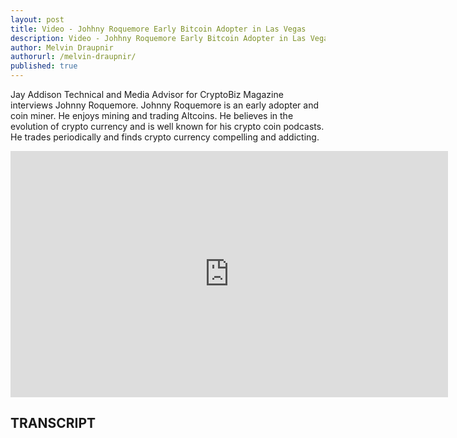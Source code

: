 ```yaml
---
layout: post
title: Video - Johhny Roquemore Early Bitcoin Adopter in Las Vegas
description: Video - Johhny Roquemore Early Bitcoin Adopter in Las Vegas
author: Melvin Draupnir
authorurl: /melvin-draupnir/
published: true
---
```


<p>Jay Addison Technical and Media Advisor for CryptoBiz Magazine interviews Johnny Roquemore. Johnny Roquemore is an early adopter and coin miner. He enjoys mining and trading Altcoins. He believes in the evolution of crypto currency and is well known for his crypto coin podcasts. He trades periodically and finds crypto currency compelling and addicting.</p>

<center><iframe width="700" height="394" src="https://www.youtube.com/embed/hISI3LZJnwM" frameborder="0" allowfullscreen></iframe></center>

<h2>TRANSCRIPT</h2>
